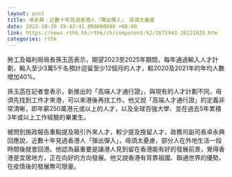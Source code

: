 ```yaml
---
layout: post
title: 卓永興：近數十年見過香港人「彈出彈入」　毋須太憂慮
date: 2022-10-20 19:42:41.000000000 +08:00
link: https://news.rthk.hk/rthk/ch/component/k2/1671943-20221020.htm
categories: rthk
---
```


勞工及福利局局長孫玉菡表示，期望2023至2025年期間，每年通過輸入人才計劃，輸入至少3萬5千名預計逗留至少12個月的人才，較2020及2021年的年均人數增加40%。

孫玉菡在記者會表示，新推出的「高端人才通行證」，與現有的人才計劃不同，毋須先找到工作才來港，可以來港後再找工作。他又說「高端人才通行證」的定義非常清晰，即年薪250萬港元或以上的人才，以及全球百強大學、並在過去5年累積3年或以上工作經驗的畢業生。 

被問到施政報告重點提及吸引外來人才，較少提及挽留人才，政務司副司長卓永興回應說，近數十年見過香港人「彈出彈入」，毋須太憂慮，部分人在外地生活一段時間後就會回港。他認為最重要是讓港人見到留在香港能有好的發展前景，覺得香港是宜居地方，正在向好的方向發展。他又說香港有背靠祖國、聯通世界的優勢，在疫情後的發展無可限量。
